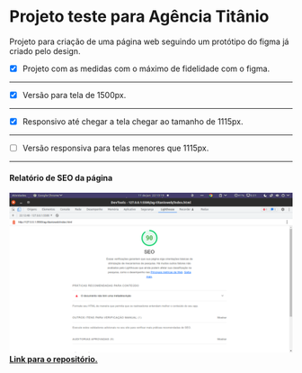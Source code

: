# Projeto teste para Agência Titânio

Projeto para criação de uma página web seguindo 
um protótipo do figma já criado pelo design.

- [x] Projeto com as medidas com o máximo de fidelidade com o figma.
---
- [x] Versão para tela de 1500px.
---
- [x] Responsivo até chegar a 
tela chegar ao tamanho de 1115px.
---
- [ ] Versão responsiva para telas menores que 1115px.
---
#### Relatório de SEO da página
![Relatório de SEO da página](./Relatorio/SEO.png)
[**Link para o repositório.**](https://github.com/Igor-Alex-Castro/ag-titanioweb)